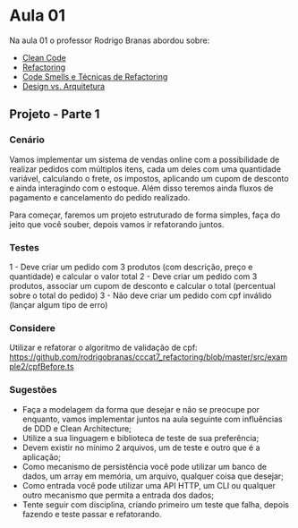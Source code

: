 # Aula 01

Na aula 01 o professor Rodrigo Branas abordou sobre:

- [Clean Code](clean-code.md)
- [Refactoring](refactoring.md)
- [Code Smells e Técnicas de Refactoring](code-smells-tec-refactoring.md)
- [Design vs. Arquitetura](design-vs-architecture.md)

## Projeto - Parte 1

### Cenário

Vamos implementar um sistema de vendas online com a possibilidade de realizar pedidos com múltiplos itens, cada um deles com uma quantidade variável, calculando o frete, os impostos, aplicando um cupom de desconto e ainda interagindo com o estoque. Além disso teremos ainda fluxos de pagamento e cancelamento do pedido realizado.

Para começar, faremos um projeto estruturado de forma simples, faça do jeito que você souber, depois vamos ir refatorando juntos.

### Testes

1 - Deve criar um pedido com 3 produtos (com descrição, preço e quantidade) e calcular o valor total
2 - Deve criar um pedido com 3 produtos, associar um cupom de desconto e calcular o total (percentual sobre o total do pedido)
3 - Não deve criar um pedido com cpf inválido (lançar algum tipo de erro)

### Considere

Utilizar e refatorar o algoritmo de validação de cpf: https://github.com/rodrigobranas/cccat7_refactoring/blob/master/src/example2/cpfBefore.ts

### Sugestões

- Faça a modelagem da forma que desejar e não se preocupe por enquanto, vamos implementar juntos na aula seguinte com influências de DDD e Clean Architecture;
- Utilize a sua linguagem e biblioteca de teste de sua preferência;
- Devem existir no mínimo 2 arquivos, um de teste e outro que é a aplicação;
- Como mecanismo de persistência você pode utilizar um banco de dados, um array em memória, um arquivo, qualquer coisa que desejar;
- Como entrada você pode utilizar uma API HTTP, um CLI ou qualquer outro mecanismo que permita a entrada dos dados;
- Tente seguir com disciplina, criando primeiro um teste que falha, depois fazendo e teste passar e refatorando.

